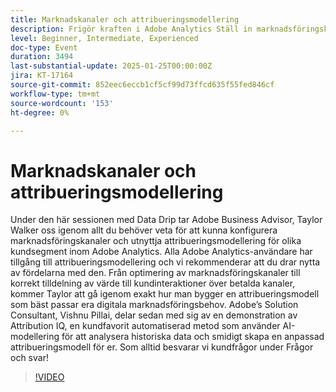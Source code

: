 ```yaml
---
title: Marknadskanaler och attribueringsmodellering
description: Frigör kraften i Adobe Analytics Ställ in marknadsföringskanaler och utnyttja attribueringsmodellering med Expert Guidelines
level: Beginner, Intermediate, Experienced
doc-type: Event
duration: 3494
last-substantial-update: 2025-01-25T00:00:00Z
jira: KT-17164
source-git-commit: 852eec6eccb1cf5cf99d73ffcd635f55fed846cf
workflow-type: tm+mt
source-wordcount: '153'
ht-degree: 0%

---
```



# Marknadskanaler och attribueringsmodellering

Under den här sessionen med Data Drip tar Adobe Business Advisor, Taylor Walker oss igenom allt du behöver veta för att kunna konfigurera marknadsföringskanaler och utnyttja attribueringsmodellering för olika kundsegment inom Adobe Analytics. Alla Adobe Analytics-användare har tillgång till attribueringsmodellering och vi rekommenderar att du drar nytta av fördelarna med den. Från optimering av marknadsföringskanaler till korrekt tilldelning av värde till kundinteraktioner över betalda kanaler, kommer Taylor att gå igenom exakt hur man bygger en attribueringsmodell som bäst passar era digitala marknadsföringsbehov. Adobe’s Solution Consultant, Vishnu Pillai, delar sedan med sig av en demonstration av Attribution IQ, en kundfavorit automatiserad metod som använder AI-modellering för att analysera historiska data och smidigt skapa en anpassad attribueringsmodell för er. Som alltid besvarar vi kundfrågor under Frågor och svar!

>[!VIDEO](https://video.tv.adobe.com/v/3443020/?learn=on&enablevpops)
